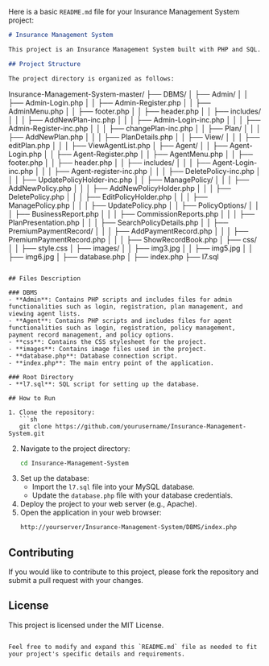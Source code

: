 Here is a basic `README.md` file for your Insurance Management System project:

```markdown
# Insurance Management System

This project is an Insurance Management System built with PHP and SQL. It allows admins, agents, and clients to manage various aspects of insurance policies, payments, and plans.

## Project Structure

The project directory is organized as follows:

```
Insurance-Management-System-master/
├── DBMS/
│   ├── Admin/
│   │   ├── Admin-Login.php
│   │   ├── Admin-Register.php
│   │   ├── AdminMenu.php
│   │   ├── footer.php
│   │   ├── header.php
│   │   ├── includes/
│   │   │   ├── AddNewPlan-inc.php
│   │   │   ├── Admin-Login-inc.php
│   │   │   ├── Admin-Register-inc.php
│   │   │   ├── changePlan-inc.php
│   │   ├── Plan/
│   │   │   ├── AddNewPlan.php
│   │   │   ├── PlanDetails.php
│   │   ├── View/
│   │   │   ├── editPlan.php
│   │   │   ├── ViewAgentList.php
│   ├── Agent/
│   │   ├── Agent-Login.php
│   │   ├── Agent-Register.php
│   │   ├── AgentMenu.php
│   │   ├── footer.php
│   │   ├── header.php
│   │   ├── includes/
│   │   │   ├── Agent-Login-inc.php
│   │   │   ├── Agent-register-inc.php
│   │   │   ├── DeletePolicy-inc.php
│   │   │   ├── UpdatePolicyHolder-inc.php
│   │   ├── ManagePolicy/
│   │   │   ├── AddNewPolicy.php
│   │   │   ├── AddNewPolicyHolder.php
│   │   │   ├── DeletePolicy.php
│   │   │   ├── EditPolicyHolder.php
│   │   │   ├── ManagePolicy.php
│   │   │   ├── UpdatePolicy.php
│   │   ├── PolicyOptions/
│   │   │   ├── BusinessReport.php
│   │   │   ├── CommissionReports.php
│   │   │   ├── PlanPresentation.php
│   │   │   ├── SearchPolicyDetails.php
│   │   ├── PremiumPaymentRecord/
│   │   │   ├── AddPaymentRecord.php
│   │   │   ├── PremiumPaymentRecord.php
│   │   │   ├── ShowRecordBook.php
│   ├── css/
│   │   ├── style.css
│   ├── images/
│   │   ├── img3.jpg
│   │   ├── img5.jpg
│   │   ├── img6.jpg
│   ├── database.php
│   ├── index.php
├── l7.sql
```

## Files Description

### DBMS
- **Admin**: Contains PHP scripts and includes files for admin functionalities such as login, registration, plan management, and viewing agent lists.
- **Agent**: Contains PHP scripts and includes files for agent functionalities such as login, registration, policy management, payment record management, and policy options.
- **css**: Contains the CSS stylesheet for the project.
- **images**: Contains image files used in the project.
- **database.php**: Database connection script.
- **index.php**: The main entry point of the application.

### Root Directory
- **l7.sql**: SQL script for setting up the database.

## How to Run

1. Clone the repository:
   ```sh
   git clone https://github.com/yourusername/Insurance-Management-System.git
   ```
2. Navigate to the project directory:
   ```sh
   cd Insurance-Management-System
   ```
3. Set up the database:
   - Import the `l7.sql` file into your MySQL database.
   - Update the `database.php` file with your database credentials.
4. Deploy the project to your web server (e.g., Apache).
5. Open the application in your web browser:
   ```sh
   http://yourserver/Insurance-Management-System/DBMS/index.php
   ```

## Contributing

If you would like to contribute to this project, please fork the repository and submit a pull request with your changes.

## License

This project is licensed under the MIT License.

```

Feel free to modify and expand this `README.md` file as needed to fit your project's specific details and requirements.
